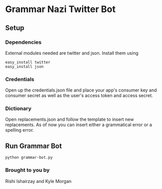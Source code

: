 # Grammar Nazi Twitter Bot #

## Setup ##

### Dependencies ###
External modules needed are twitter and json. Install them using

	easy_install twitter
	easy_install json

### Credentials ###
Open up the credentials.json file and place your app's consumer key and consumer secret
as well as the user's access token and access secret.

### Dictionary ###
Open replacements.json and follow the template to insert new replacements. As of now
you can insert either a grammatical error or a spelling error.

## Run Grammar Bot ##
	python grammar-bot.py


### Brought to you by ###
Rishi Ishairzay and Kyle Morgan
